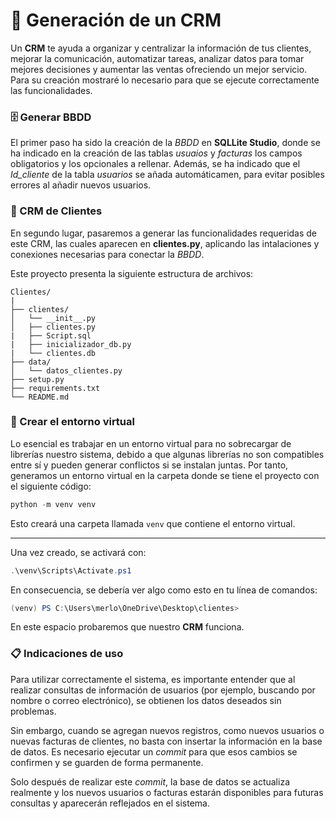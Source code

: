 # 🧩 Generación de un CRM

Un **CRM** te ayuda a organizar y centralizar la información de tus clientes, mejorar la 
comunicación, automatizar tareas, analizar datos para tomar mejores decisiones y aumentar las 
ventas ofreciendo un mejor servicio. Para su creación mostraré lo necesario para que se ejecute 
correctamente las funcionalidades.

### 🗄️ Generar BBDD

El primer paso ha sido la creación de la *BBDD* en **SQLLite Studio**, donde se ha indicado en 
la creación de las tablas *usuaios* y *facturas* los campos obligatorios y los opcionales a 
rellenar. Además, se ha indicado que el *Id_cliente*  de la tabla *usuarios* se añada 
automáticamen, para evitar posibles errores al añadir nuevos usuarios.

### 📁 CRM de Clientes

En segundo lugar, pasaremos a generar las funcionalidades requeridas de este CRM, las cuales 
aparecen en **clientes.py**, aplicando las intalaciones y conexiones necesarias para conectar la 
*BBDD*.

Este proyecto presenta la siguiente estructura de archivos:

```
Clientes/
|
├── clientes/
│   └── __init__.py
│   ├── clientes.py
|   ├── Script.sql
|   ├── inicializador_db.py
|   └── clientes.db
├── data/
│   └── datos_clientes.py
├── setup.py
├── requirements.txt
└── README.md
```

### 🐍 Crear el entorno virtual

Lo esencial es trabajar en un entorno virtual para no sobrecargar de librerías nuestro
sistema, debido a que algunas librerías no son compatibles entre sí y pueden generar
conflictos si se instalan juntas. Por tanto, generamos un entorno virtual en la
carpeta donde se tiene el proyecto con el siguiente código:

```powershell
python -m venv venv
```

Esto creará una carpeta llamada `venv` que contiene el entorno virtual.

---

Una vez creado, se activará con:

```powershell
.\venv\Scripts\Activate.ps1
```

En consecuencia, se debería ver algo como esto en tu línea de comandos:

```powershell
(venv) PS C:\Users\merlo\OneDrive\Desktop\clientes>
```
En este espacio probaremos que nuestro **CRM** funciona.

### 📋 Indicaciones de uso

Para utilizar correctamente el sistema, es importante entender que al realizar consultas de 
información de usuarios (por ejemplo, buscando por nombre o correo electrónico), se obtienen los 
datos deseados sin problemas.

Sin embargo, cuando se agregan nuevos registros, como nuevos usuarios o nuevas facturas de 
clientes, no basta con insertar la información en la base de datos. Es necesario ejecutar un 
*commit* para que esos cambios se confirmen y se guarden de forma permanente.

Solo después de realizar este *commit*, la base de datos se actualiza realmente y los nuevos 
usuarios o facturas estarán disponibles para futuras consultas y aparecerán reflejados en el 
sistema.



